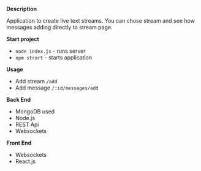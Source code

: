 **Description**

Application to create live text streams. You can chose stream and see how messages adding directly to stream page.

**Start project**

- `node index.js` - runs server
- `npm strart` - starts application

**Usage**

- Add stream `/add`
- Add message `/:id/messages/add`

**Back End**

- MongoDB used
- Node.js
- REST Api
- Websockets

**Front End**

- Websockets
- React.js
